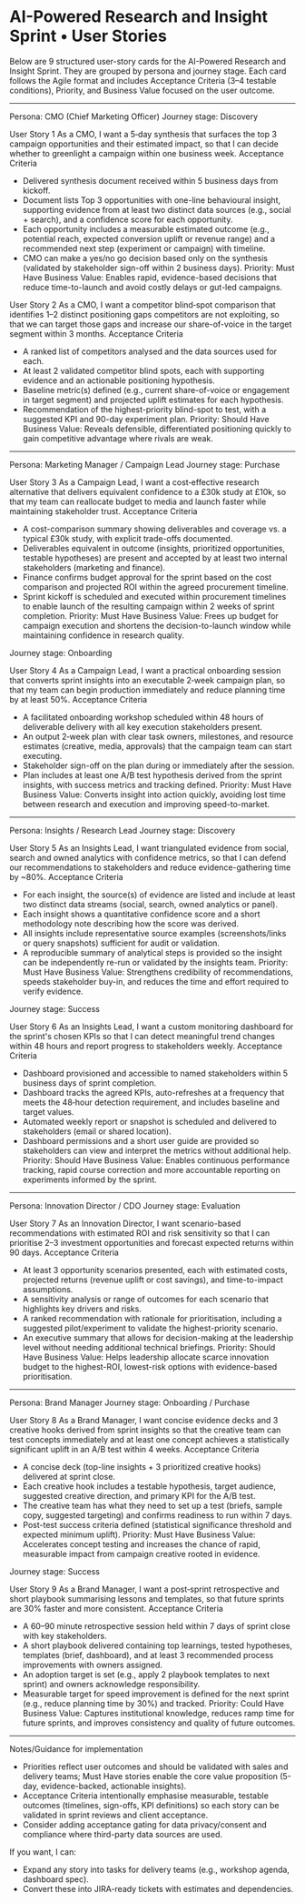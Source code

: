 # AI-Powered Research and Insight Sprint • User Stories

Below are 9 structured user-story cards for the AI-Powered Research and Insight Sprint. They are grouped by persona and journey stage. Each card follows the Agile format and includes Acceptance Criteria (3–4 testable conditions), Priority, and Business Value focused on the user outcome.

-----------------------
Persona: CMO (Chief Marketing Officer)
Journey stage: Discovery

User Story 1
As a CMO, I want a 5‑day synthesis that surfaces the top 3 campaign opportunities and their estimated impact, so that I can decide whether to greenlight a campaign within one business week.
Acceptance Criteria
- Delivered synthesis document received within 5 business days from kickoff.
- Document lists Top 3 opportunities with one-line behavioural insight, supporting evidence from at least two distinct data sources (e.g., social + search), and a confidence score for each opportunity.
- Each opportunity includes a measurable estimated outcome (e.g., potential reach, expected conversion uplift or revenue range) and a recommended next step (experiment or campaign) with timeline.
- CMO can make a yes/no go decision based only on the synthesis (validated by stakeholder sign-off within 2 business days).
Priority: Must Have
Business Value: Enables rapid, evidence-based decisions that reduce time-to-launch and avoid costly delays or gut-led campaigns.

User Story 2
As a CMO, I want a competitor blind‑spot comparison that identifies 1–2 distinct positioning gaps competitors are not exploiting, so that we can target those gaps and increase our share-of-voice in the target segment within 3 months.
Acceptance Criteria
- A ranked list of competitors analysed and the data sources used for each.
- At least 2 validated competitor blind spots, each with supporting evidence and an actionable positioning hypothesis.
- Baseline metric(s) defined (e.g., current share-of-voice or engagement in target segment) and projected uplift estimates for each hypothesis.
- Recommendation of the highest-priority blind-spot to test, with a suggested KPI and 90-day experiment plan.
Priority: Should Have
Business Value: Reveals defensible, differentiated positioning quickly to gain competitive advantage where rivals are weak.

-----------------------
Persona: Marketing Manager / Campaign Lead
Journey stage: Purchase

User Story 3
As a Campaign Lead, I want a cost‑effective research alternative that delivers equivalent confidence to a £30k study at £10k, so that my team can reallocate budget to media and launch faster while maintaining stakeholder trust.
Acceptance Criteria
- A cost-comparison summary showing deliverables and coverage vs. a typical £30k study, with explicit trade-offs documented.
- Deliverables equivalent in outcome (insights, prioritized opportunities, testable hypotheses) are present and accepted by at least two internal stakeholders (marketing and finance).
- Finance confirms budget approval for the sprint based on the cost comparison and projected ROI within the agreed procurement timeline.
- Sprint kickoff is scheduled and executed within procurement timelines to enable launch of the resulting campaign within 2 weeks of sprint completion.
Priority: Must Have
Business Value: Frees up budget for campaign execution and shortens the decision-to-launch window while maintaining confidence in research quality.

Journey stage: Onboarding

User Story 4
As a Campaign Lead, I want a practical onboarding session that converts sprint insights into an executable 2‑week campaign plan, so that my team can begin production immediately and reduce planning time by at least 50%.
Acceptance Criteria
- A facilitated onboarding workshop scheduled within 48 hours of deliverable delivery with all key execution stakeholders present.
- An output 2‑week plan with clear task owners, milestones, and resource estimates (creative, media, approvals) that the campaign team can start executing.
- Stakeholder sign-off on the plan during or immediately after the session.
- Plan includes at least one A/B test hypothesis derived from the sprint insights, with success metrics and tracking defined.
Priority: Must Have
Business Value: Converts insight into action quickly, avoiding lost time between research and execution and improving speed-to-market.

-----------------------
Persona: Insights / Research Lead
Journey stage: Discovery

User Story 5
As an Insights Lead, I want triangulated evidence from social, search and owned analytics with confidence metrics, so that I can defend our recommendations to stakeholders and reduce evidence-gathering time by ~80%.
Acceptance Criteria
- For each insight, the source(s) of evidence are listed and include at least two distinct data streams (social, search, owned analytics or panel).
- Each insight shows a quantitative confidence score and a short methodology note describing how the score was derived.
- All insights include representative source examples (screenshots/links or query snapshots) sufficient for audit or validation.
- A reproducible summary of analytical steps is provided so the insight can be independently re-run or validated by the insights team.
Priority: Must Have
Business Value: Strengthens credibility of recommendations, speeds stakeholder buy-in, and reduces the time and effort required to verify evidence.

Journey stage: Success

User Story 6
As an Insights Lead, I want a custom monitoring dashboard for the sprint's chosen KPIs so that I can detect meaningful trend changes within 48 hours and report progress to stakeholders weekly.
Acceptance Criteria
- Dashboard provisioned and accessible to named stakeholders within 5 business days of sprint completion.
- Dashboard tracks the agreed KPIs, auto-refreshes at a frequency that meets the 48‑hour detection requirement, and includes baseline and target values.
- Automated weekly report or snapshot is scheduled and delivered to stakeholders (email or shared location).
- Dashboard permissions and a short user guide are provided so stakeholders can view and interpret the metrics without additional help.
Priority: Should Have
Business Value: Enables continuous performance tracking, rapid course correction and more accountable reporting on experiments informed by the sprint.

-----------------------
Persona: Innovation Director / CDO
Journey stage: Evaluation

User Story 7
As an Innovation Director, I want scenario-based recommendations with estimated ROI and risk sensitivity so that I can prioritise 2–3 investment opportunities and forecast expected returns within 90 days.
Acceptance Criteria
- At least 3 opportunity scenarios presented, each with estimated costs, projected returns (revenue uplift or cost savings), and time-to-impact assumptions.
- A sensitivity analysis or range of outcomes for each scenario that highlights key drivers and risks.
- A ranked recommendation with rationale for prioritisation, including a suggested pilot/experiment to validate the highest-priority scenario.
- An executive summary that allows for decision-making at the leadership level without needing additional technical briefings.
Priority: Should Have
Business Value: Helps leadership allocate scarce innovation budget to the highest-ROI, lowest-risk options with evidence-based prioritisation.

-----------------------
Persona: Brand Manager
Journey stage: Onboarding / Purchase

User Story 8
As a Brand Manager, I want concise evidence decks and 3 creative hooks derived from sprint insights so that the creative team can test concepts immediately and at least one concept achieves a statistically significant uplift in an A/B test within 4 weeks.
Acceptance Criteria
- A concise deck (top-line insights + 3 prioritized creative hooks) delivered at sprint close.
- Each creative hook includes a testable hypothesis, target audience, suggested creative direction, and primary KPI for the A/B test.
- The creative team has what they need to set up a test (briefs, sample copy, suggested targeting) and confirms readiness to run within 7 days.
- Post-test success criteria defined (statistical significance threshold and expected minimum uplift).
Priority: Must Have
Business Value: Accelerates concept testing and increases the chance of rapid, measurable impact from campaign creative rooted in evidence.

Journey stage: Success

User Story 9
As a Brand Manager, I want a post‑sprint retrospective and short playbook summarising lessons and templates, so that future sprints are 30% faster and more consistent.
Acceptance Criteria
- A 60–90 minute retrospective session held within 7 days of sprint close with key stakeholders.
- A short playbook delivered containing top learnings, tested hypotheses, templates (brief, dashboard), and at least 3 recommended process improvements with owners assigned.
- An adoption target is set (e.g., apply 2 playbook templates to next sprint) and owners acknowledge responsibility.
- Measurable target for speed improvement is defined for the next sprint (e.g., reduce planning time by 30%) and tracked.
Priority: Could Have
Business Value: Captures institutional knowledge, reduces ramp time for future sprints, and improves consistency and quality of future outcomes.

-----------------------
Notes/Guidance for implementation
- Priorities reflect user outcomes and should be validated with sales and delivery teams; Must Have stories enable the core value proposition (5-day, evidence-backed, actionable insights).
- Acceptance Criteria intentionally emphasise measurable, testable outcomes (timelines, sign-offs, KPI definitions) so each story can be validated in sprint reviews and client acceptance.
- Consider adding acceptance gating for data privacy/consent and compliance where third-party data sources are used.

If you want, I can:
- Expand any story into tasks for delivery teams (e.g., workshop agenda, dashboard spec).
- Convert these into JIRA-ready tickets with estimates and dependencies.

